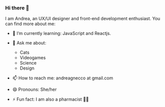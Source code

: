 ### Hi there 👋 

I am Andrea, an UX/UI designer and front-end development enthusiast. You can find more about me: 

- 🌱 I’m currently learning: JavaScript and Reactjs.
- 💬 Ask me about: 
  - Cats 
  - Videogames
  - Science
  - Design
    
- 📫 How to reach me: andreagnecco at gmail.com
- 😄 Pronouns: She/her
- ⚡ Fun fact: I am also a pharmacist 👩‍🔬

